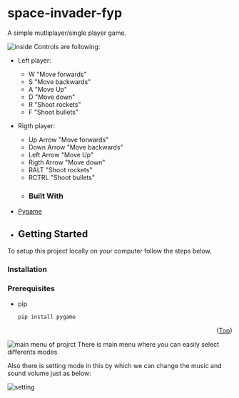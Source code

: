 # space-invader-fyp
A simple  mutliplayer/single player game.

![inside](https://user-images.githubusercontent.com/99478620/156881701-8b2f99ad-b081-419c-890f-26af81ec90d5.PNG)
Controls are following:

  - Left player:
      - W "Move forwards"
      - S "Move backwards"
      - A "Move Up"
      - D "Move down"
      - R "Shoot rockets"
      - F "Shoot bullets"
  - Rigth player:
      - Up Arrow "Move forwards"
      - Down Arrow "Move backwards"
      - Left Arrow "Move Up"
      - Rigth Arrow "Move down"
      - RALT "Shoot rockets"
      - RCTRL "Shoot bullets"
      - ### Built With

- [Pygame](https://www.pygame.org/)
- ## Getting Started

To setup this project locally on your computer follow the steps below.

### Installation
### Prerequisites

- pip
  ```sh
  pip install pygame
  ```
<p align="right">(<a href="#top">Top</a>)</p>

![main menu of projrct](https://user-images.githubusercontent.com/99478620/157053247-cb68b564-ab49-4f97-9ac5-a657827d3619.PNG)
There is main menu where you can easily select differents  modes 

Also there is setting mode in this by which we can change the music and sound volume
just as below:

![setting](https://user-images.githubusercontent.com/99478620/156881822-c8054885-eb36-4721-a332-b8b63fa0f5dc.PNG)


